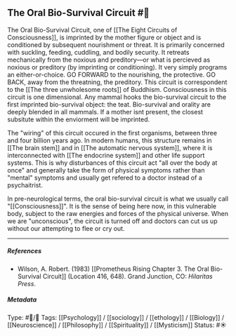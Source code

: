 ## The Oral Bio-Survival Circuit  #🧠 

The Oral Bio-Survival Circuit, one of [[The Eight Circuits of Consciousness]], is imprinted by the mother figure or object and is conditioned by subsequent nourishment or threat. It is primarily concerned with suckling, feeding, cuddling, and bodily security. It retreats mechanically from the noxious and preditory—or what is percieved as noxious or preditory (by imprinting or conditioning). It very simply programs an either-or-choice. GO FORWARD to the nourishing, the protective. GO BACK, away from the threatning, the preditory. This circuit is correspondent to the [[The three unwholesome roots]] of Buddhism. Consciousness in this circuit is one dimensional. Any mammal hooks the bio-survival circuit to the first imprinted bio-survival object: the teat. Bio-survival and orality are deeply blended in all mammals. If a mother isnt present, the closest subsitute within the enviorment will be imprinted.

The "wiring" of this circuit occured in the first organisms, between three and four billion years ago. In modern humans, this structure remains in [[The brain stem]] and in [[The automatic nervous system]], where it is interconnected with [[The endocrine system]] and other life support systems. This is why disturbances of this circuit act "all over the body at once" and generally take the form of physical symptoms rather than "mental" symptoms and usually get refered to a doctor instead of a psychaitrist. 

In pre-neurological terms, the oral bio-survival circuit is what we usually call "[[Consciousness]]". It is the sense of being here now, in this vulnerable body, subject to the raw energies and forces of the physical universe. When we are "unconscious", the circuit is turned off and doctors can cut us up without our attempting to flee or cry out.

___

##### References

- Wilson, A. Robert. (1983) [[Prometheus Rising Chapter 3. The Oral Bio-Survival Circuit]] (Location 416, 648). Grand Junction, CO: _Hilaritas Press_.

##### Metadata

Type: #🔵/🔵 
Tags: [[Psychology]] / [[sociology]] / [[ethology]] / [[Biology]] / [[Neuroscience]] / [[Philosophy]] / [[Spirituality]] / [[Mysticism]] 
Status: #☀️ 